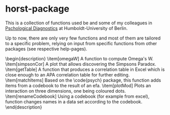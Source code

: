 
<!-- README.md is generated from README.Rmd. Please edit that file -->
horst-package
=============

This is a collection of functions used be and some of my colleagues in [Pschological Diagnostics](https://www.psychologie.hu-berlin.de/de/personal/91680294) at Humboldt-University of Berlin.

Up to now, there are only very few functions and most of them are tailored to a specific problem, relying on input from specific functions from other packages (see respective help-pages).

\begin{description}
\item[omegaW] A function to compute Omega's W.
\item[simpsonCor] A plot that allows discovering the Simpsons Paradox.
\item[getTable] A function that produces a correlation table in Excel which is close enough to an APA correlation table for further editing.
\item[matchItems] Based on the \code{psych} package, this function adds items from a codebook to the result of an efa.
\item[plotMod] Plots an interaction on three dimensions, one being coloured dots.
\item[renameCodebook] Using a codebook (for example from excel), function changes names in a data set according to the codebook. 
\end{description}
